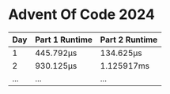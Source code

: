 # Advent Of Code 2024

| Day | Part 1 Runtime | Part 2 Runtime |
| --- | -------------- | -------------- |
| 1   | 445.792µs      | 134.625µs      |
| 2   | 930.125µs      | 1.125917ms     |
| ... | ...            | ...            |
